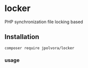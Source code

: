 # locker

PHP synchronization file locking based

## Installation

```shell
composer require jpolvora/locker
```

### usage

